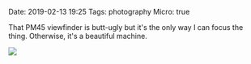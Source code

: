Date: 2019-02-13 19:25
Tags: photography
Micro: true

That PM45 viewfinder is butt-ugly but it's the only way I can focus the thing. Otherwise, it's a beautiful machine.

![](https://www.baty.blog/_img/2019/2019-02-13-hasselblad.jpg)
